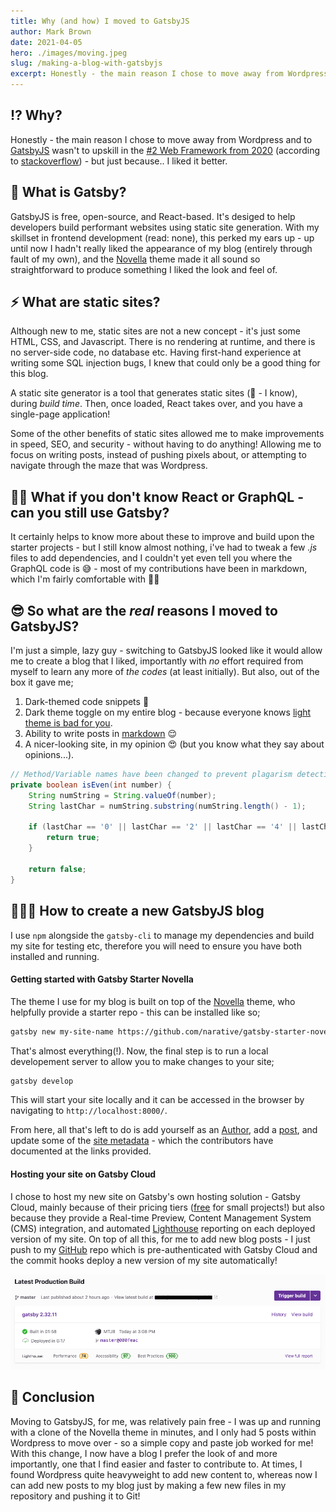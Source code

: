```yaml
---
title: Why (and how) I moved to GatsbyJS
author: Mark Brown
date: 2021-04-05
hero: ./images/moving.jpeg
slug: /making-a-blog-with-gatsbyjs
excerpt: Honestly - the main reason I chose to move away from Wordpress and to GatsbyJS wasn't to upskill in the No. 2 Web Framework from 2020 (according to stackoverflow - but just because.. I liked it better.
---
```


## ⁉️ Why?
Honestly - the main reason I chose to move away from Wordpress and to [GatsbyJS](https://www.gatsbyjs.com/) wasn't to upskill in the [#2 Web Framework from 2020](https://insights.stackoverflow.com/survey/2020#technology-web-frameworks) (according to [stackoverflow](https://stackoverflow.com/)) - but just because.. I liked it better.

## 🤔 What is Gatsby?
GatsbyJS is free, open-source, and React-based. It's desiged to help developers build performant websites using static site generation. With my skillset in frontend development (read: none), this perked my ears up - up until now I hadn't really liked the appearance of my blog (entirely through fault of my own), and the [Novella](https://github.com/narative/gatsby-theme-novela) theme made it all sound so straightforward to produce something I liked the look and feel of.

## ⚡️ What are static sites?
Although new to me, static sites are not a new concept - it's just some HTML, CSS, and Javascript. There is no rendering at runtime, and there is no server-side code, no database etc. Having first-hand experience at writing some SQL injection bugs, I knew that could only be a good thing for this blog.

A static site generator is a tool that generates static sites (🤯 - I know), during _build time_. Then, once loaded, React takes over, and you have a single-page application!

Some of the other benefits of static sites allowed me to make improvements in speed, SEO, and security - without having to do anything! Allowing me to focus on writing posts, instead of pushing pixels about, or attempting to navigate through the maze that was Wordpress.

## 🙋‍♂️ What if you don't know React or GraphQL - can you still use Gatsby?
It certainly helps to know more about these to improve and build upon the starter projects - but I still know almost nothing, i've had to tweak a few _.js_ files to add dependencies, and I couldn't yet even tell you where the GraphQL code is 😅 - most of my contributions have been in markdown, which I'm fairly comfortable with 🤷‍♂️

## 😎 So what are the _real_ reasons I moved to GatsbyJS?
I'm just a simple, lazy guy - switching to GatsbyJS looked like it would allow me to create a blog that I liked, importantly with _no_ effort required from myself to learn any more of _the codes_ (at least initially). But also, out of the box it gave me;

1. Dark-themed code snippets 💯
1. Dark theme toggle on my entire blog - because everyone knows [light theme is bad for you](https://i.redd.it/oa59qwy5sio21.png).
1. Ability to write posts in [markdown](https://github.com/MTJB/blog_marktjbrown/blob/master/content/posts/2021-04-05-moving-to-gatsby/index.md) 😌
1. A nicer-looking site, in my opinion 😍 (but you know what they say about opinions...).

```java
// Method/Variable names have been changed to prevent plagarism detection
private boolean isEven(int number) {
    String numString = String.valueOf(number);
    String lastChar = numString.substring(numString.length() - 1);

    if (lastChar == '0' || lastChar == '2' || lastChar == '4' || lastChar == '6' || lastChar == '8') {
        return true;
    }

    return false;
}
```

## 👨🏻‍🏫 How to create a new GatsbyJS blog
I use `npm` alongside the `gatsby-cli` to manage my dependencies and build my site for testing etc, therefore you will need to ensure you have both installed and running.

#### Getting started with Gatsby Starter Novella
The theme I use for my blog is built on top of the [Novella](https://github.com/narative/gatsby-theme-novela) theme, who helpfully provide a starter repo - this can be installed like so;

```bash
gatsby new my-site-name https://github.com/narative/gatsby-starter-novela
```

That's almost everything(!). Now, the final step is to run a local developement server to allow you to make changes to your site;

```bash
gatsby develop
```

This will start your site locally and it can be accessed in the browser by navigating to `http://localhost:8000/`.

From here, all that's left to do is add yourself as an [Author](https://github.com/narative/gatsby-theme-novela#step-4-adding-an-author), add a [post](https://github.com/narative/gatsby-theme-novela#step-5-adding-a-post), and update some of the [site metadata](https://github.com/narative/gatsby-theme-novela#step-6-configuring-sitemetadata) - which the contributors have documented at the links provided.

#### Hosting your site on Gatsby Cloud
I chose to host my new site on Gatsby's own hosting solution - Gatsby Cloud, mainly because of their pricing tiers ([free](https://www.gatsbyjs.com/pricing/) for small projects!) but also because they provide a Real-time Preview, Content Management System (CMS) integration, and automated [Lighthouse](https://developers.google.com/web/tools/lighthouse/) reporting on each deployed version of my site. On top of all this, for me to add new blog posts - I just push to my [GitHub](https://github.com/MTJB/blog_marktjbrown) repo which is pre-authenticated with Gatsby Cloud and the commit hooks deploy a new version of my site automatically!

<div className="Image__Small">
  <img
    src="./images/gatsby-cloud.png"
    title="Empty in clause"
    alt="f"
  />
</div>

## 💅 Conclusion
Moving to GatsbyJS, for me, was relatively pain free - I was up and running with a clone of the Novella theme in minutes, and I only had 5 posts within Wordpress to move over - so a simple copy and paste job worked for me! With this change, I now have a blog I prefer the look of and more importantly, one that I find easier and faster to contribute to. At times, I found Wordpress quite heavyweight to add new content to, whereas now I can add new posts to my blog just by making a few new files in my repository and pushing it to Git!